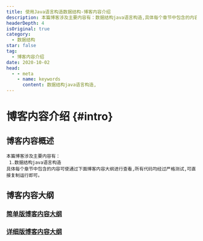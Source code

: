```yaml
---
title: 使用Java语言构造数据结构-博客内容介绍
description: 本篇博客涉及主要内容有：数据结构java语言构造,具体每个章节中包含的内容可使通过下面博客内容大纲进行查看,所有代码均经过严格测试,可直接复制运行即可。
headerDepth: 4
isOriginal: true
category:
  - 数据结构
star: false
tag:
  - 博客内容介绍
date: 2020-10-02
head:
  - - meta
    - name: keywords
      content: 数据结构java语言构造,
---
```

<Banner localtion="/banner/particles/particles.html"/>

# 博客内容介绍 {#intro}
## 博客内容概述
    本篇博客涉及主要内容有：
     1.数据结构java语言构造
	具体每个章节中包含的内容可使通过下面博客内容大纲进行查看,所有代码均经过严格测试,可直接复制运行即可。
## 博客内容大纲

###	<a href="/enhance/markmap/general/datastructure/datastructure-java/datastructure-java-outline2.html" target="_blank">简单版博客内容大纲</a>
<!--最深展示二级标题内容-->
<Markmap localtion="/enhance/markmap/general/datastructure/datastructure-java/datastructure-java-outline2.html" height="500rem"/>

>
<!--最深展示五级标题内容,当前展示到4级-->
###	<a href="/enhance/markmap/general/datastructure/datastructure-java/datastructure-java-outline5.html" target="_blank">详细版博客内容大纲</a>
<Markmap localtion="/enhance/markmap/general/datastructure/datastructure-java/datastructure-java-outline5.html" height="600rem"/>

<HideSideBar/>


